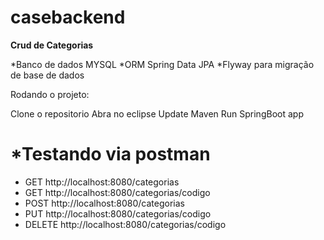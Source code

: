 # casebackend

****Crud de Categorias****

*Banco de dados MYSQL
*ORM Spring Data JPA
*Flyway para migração de base de dados

Rodando o projeto:

Clone o repositorio
Abra no eclipse
Update Maven
Run SpringBoot app

<h1>*Testando via postman</h1>

<ul>
  <li>GET http://localhost:8080/categorias</li>
  <li>GET http://localhost:8080/categorias/codigo</li>
  <li>POST http://localhost:8080/categorias</li>
  <li>PUT http://localhost:8080/categorias/codigo</li>
  <li>DELETE http://localhost:8080/categorias/codigo</li>
</ul>







